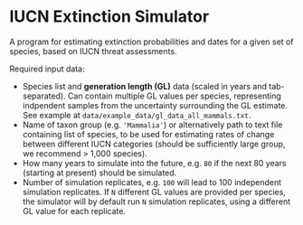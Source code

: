# IUCN Extinction Simulator

A program for estimating extinction probabilities and dates for a given set of species, based on IUCN threat assessments.

Required input data:

- Species list and **generation length (GL)** data (scaled in years and tab-separated). Can contain multiple GL values per species, representing indpendent samples from the uncertainty surrounding the GL estimate. See example at `data/example_data/gl_data_all_mammals.txt`.
- Name of taxon group (e.g. `'Mammalia'`) or alternatively path to text file containing list of species, to be used for estimating rates of change between different IUCN categories (should be sufficiently large group, we recommend > 1,000 species).
- How many years to simulate into the future, e.g. `80` if the next 80 years (starting at present) should be simulated.
- Number of simulation replicates, e.g. `100` will lead to 100 independent simulation replicates. If `N` different  GL values are provided per species, the simulator will by default run `N` simulation replicates, using a different GL value for each replicate.



